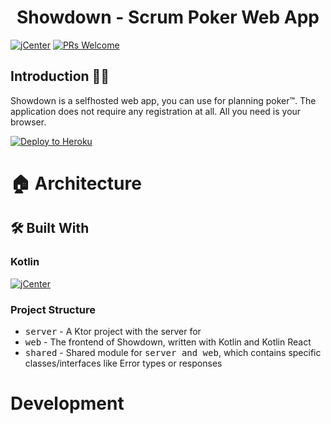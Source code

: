 <h1 align="center">Showdown - Scrum Poker Web App</h1>

[![jCenter](https://img.shields.io/badge/Apache-2.0-green.svg
)](https://github.com/Foso/Showdown/blob/master/LICENSE)
[![PRs Welcome](https://img.shields.io/badge/PRs-welcome-brightgreen.svg?style=flat-square)](http://makeapullrequest.com)



## Introduction 🙋‍♂️
Showdown is a selfhosted web app, you can use for planning poker™. The application does not require any registration at all. All you need is your browser.

[![Deploy to Heroku](https://www.herokucdn.com/deploy/button.png)](https://heroku.com/deploy)


# 🏠 Architecture

## 🛠️ Built With
### Kotlin
[![jCenter](https://img.shields.io/badge/Kotlin-1.3.72-green.svg
)]()



### Project Structure
* <kbd>server</kbd> - A Ktor project with the server for 
* <kbd>web</kbd> - The frontend of Showdown, written with Kotlin and Kotlin React
* <kbd>shared</kbd> - Shared module for <kbd>server and web</kbd>, which contains specific classes/interfaces like Error types or responses

# Development


